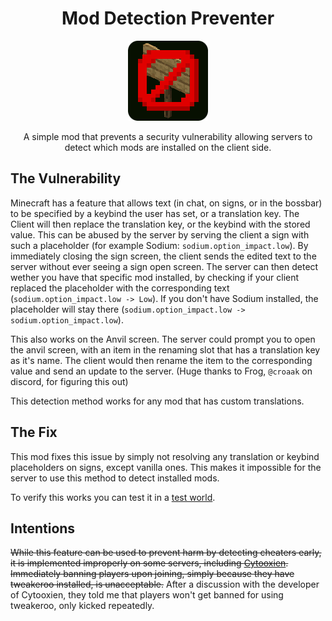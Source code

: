 <h1 style="text-align: center">Mod Detection Preventer</h1>

<p align="center">
<img src="src/main/resources/assets/moddetectionpreventer/icon.png">
</p>

<p style="text-align: center">A simple mod that prevents a security vulnerability allowing servers to detect which mods are installed on
the client side.</p>

## The Vulnerability

Minecraft has a feature that allows text (in chat, on signs, or in the bossbar) to be specified by a keybind the user
has set, or a translation key. The Client will then replace the translation key, or the keybind with the stored value.
This can be abused by the server by serving the client a sign with such a placeholder (for example Sodium:
`sodium.option_impact.low`). By immediately closing the sign screen, the client sends the edited text to the server
without ever seeing a sign open screen. The server can then detect wether you have that specific mod installed, by
checking if your client replaced the placeholder with the corresponding text (`sodium.option_impact.low -> Low`). If
you don't have Sodium installed, the placeholder will stay there
(`sodium.option_impact.low -> sodium.option_impact.low`).

This also works on the Anvil screen. The server could prompt you to open the anvil screen, with an item in the
renaming slot that has a translation key as it's name. The client would then rename the item to the corresponding
value and send an update to the server. (Huge thanks to Frog, `@croaak` on discord, for figuring this out)

This detection method works for any mod that has custom translations.

## The Fix

This mod fixes this issue by simply not resolving any translation or keybind placeholders on signs, except vanilla
ones. This makes it impossible for the server to use this method to detect installed mods.

To verify this works you can test it in a [test world](https://github.com/JustAlittleWolf/ModDetectionPreventer/raw/1.20.4/testWorld.zip).

## Intentions

~~While this feature can be used to prevent harm by detecting cheaters early, it is implemented improperly on some
servers, including [Cytooxien](CytooxienDetectedMods.md). Immediately banning players upon joining, simply because they
have tweakeroo installed, is unacceptable.~~
After a discussion with the developer of Cytooxien, they told me that players won't get banned for using tweakeroo, only kicked repeatedly.
